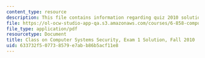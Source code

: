 ```yaml
---
content_type: resource
description: This file contains information regarding quiz 2010 solution.
file: https://ol-ocw-studio-app-qa.s3.amazonaws.com/courses/6-858-computer-systems-security-fall-2014/633732f507738579e7abb86b5acf11e8_MIT6_858F14_q10-1_sol.pdf
file_type: application/pdf
resourcetype: Document
title: Class on Computer Systems Security, Exam 1 Solution, Fall 2010
uid: 633732f5-0773-8579-e7ab-b86b5acf11e8
---
```


